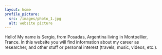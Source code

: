 ```yaml
---
layout: home
profile_picture:
  src: /images/photo_1.jpg
  alt: website picture
---
```


Hello! My name is Sergio, from Posadas, Argentina living in Montpellier, France. 
In this website you will find information about my career as researcher, and other stuff or personal interest (travels, music, videos, etc.).

